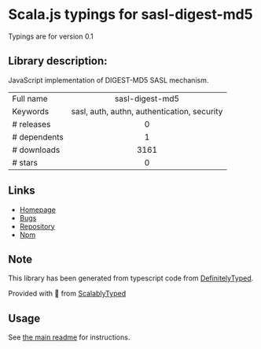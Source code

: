 
# Scala.js typings for sasl-digest-md5

Typings are for version 0.1

## Library description:
JavaScript implementation of DIGEST-MD5 SASL mechanism.

|                    |                 |
| ------------------ | :-------------: |
| Full name          | sasl-digest-md5 |
| Keywords           | sasl, auth, authn, authentication, security |
| # releases         | 0 |
| # dependents       | 1 |
| # downloads        | 3161 |
| # stars            | 0 |

## Links
- [Homepage](https://github.com/jaredhanson/js-sasl-digest-md5#readme)
- [Bugs](http://github.com/jaredhanson/js-sasl-digest-md5/issues)
- [Repository](https://github.com/jaredhanson/js-sasl-digest-md5)
- [Npm](https://www.npmjs.com/package/sasl-digest-md5)
    


## Note
This library has been generated from typescript code from [DefinitelyTyped](https://definitelytyped.org).

Provided with :purple_heart: from [ScalablyTyped](https://github.com/oyvindberg/ScalablyTyped)

## Usage
See [the main readme](../../readme.md) for instructions.


